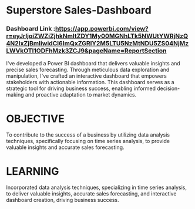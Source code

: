 # Superstore Sales-Dashboard

### Dashboard Link :https://app.powerbi.com/view?r=eyJrIjoiZWZiZjhkNmItZDY1My00MGNhLTk5NWUtYWRjNzQ4N2IxZjBmIiwidCI6ImQxZGRlY2M5LTU5NzMtNDU5ZS04NjMzLWVkOTI1ODFhMzk3ZCJ9&pageName=ReportSection

I've developed a Power BI dashboard that delivers valuable insights and precise sales forecasting. Through meticulous data exploration and manipulation, I've crafted an interactive dashboard that empowers stakeholders with actionable information. This dashboard serves as a strategic tool for driving business success, enabling informed decision-making and proactive adaptation to market dynamics.

# OBJECTIVE

To contribute to the success of a
business by utilizing data analysis
techniques, specifically focusing
on time series analysis, to provide
valuable insights and accurate
sales forecasting.

# LEARNING
Incorporated data analysis
techniques, specializing in time
series analysis, to deliver valuable
insights, accurate sales forecasting,
and interactive dashboard
creation, driving business success.



